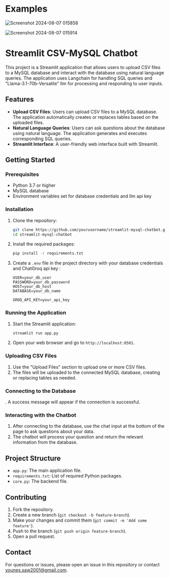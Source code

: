 # Examples

![Screenshot 2024-08-07 015858](https://github.com/user-attachments/assets/c308f90c-975f-4063-8c9a-30765ba4e8b2)

![Screenshot 2024-08-07 015914](https://github.com/user-attachments/assets/57c4e1f8-2246-4232-842f-0f8a4ffc04f2)

# Streamlit CSV-MySQL Chatbot

This project is a Streamlit application that allows users to upload CSV files to a MySQL database and interact with the database using natural language queries. The application uses Langchain for handling SQL queries and "Llama-3.1-70b-Versatile" llm for processing and responding to user inputs.

## Features

- **Upload CSV Files**: Users can upload CSV files to a MySQL database. The application automatically creates or replaces tables based on the uploaded files.
- **Natural Language Queries**: Users can ask questions about the database using natural language. The application generates and executes corresponding SQL queries.
- **Streamlit Interface**: A user-friendly web interface built with Streamlit.

## Getting Started

### Prerequisites

- Python 3.7 or higher
- MySQL database
- Environment variables set for database credentials and llm api key

### Installation

1. Clone the repository:
    ```bash
    git clone https://github.com/yourusername/streamlit-mysql-chatbot.git
    cd streamlit-mysql-chatbot
    ```

2. Install the required packages:
    ```bash
    pip install -r requirements.txt
    ```

3. Create a `.env` file in the project directory with your database credentials and ChatGroq api key :
    ```plaintext
    USER=your_db_user
    PASSWORD=your_db_password
    HOST=your_db_host
    DATABASE=your_db_name
    ```
    ```
    GROQ_API_KEY=your_api_key
    ```

### Running the Application

1. Start the Streamlit application:
    ```bash
    streamlit run app.py
    ```

2. Open your web browser and go to `http://localhost:8501`.

### Uploading CSV Files

1. Use the "Upload Files" section to upload one or more CSV files.
2. The files will be uploaded to the connected MySQL database, creating or replacing tables as needed.

### Connecting to the Database

. A success message will appear if the connection is successful.

### Interacting with the Chatbot

1. After connecting to the database, use the chat input at the bottom of the page to ask questions about your data.
2. The chatbot will process your question and return the relevant information from the database.

## Project Structure

- `app.py`: The main application file.
- `requirements.txt`: List of required Python packages.
- `core.py`: The backend file.

## Contributing

1. Fork the repository.
2. Create a new branch (`git checkout -b feature-branch`).
3. Make your changes and commit them (`git commit -m 'Add some feature'`).
4. Push to the branch (`git push origin feature-branch`).
5. Open a pull request.


## Contact

For questions or issues, please open an issue in this repository or contact younes.saw2001@gmail.com.

